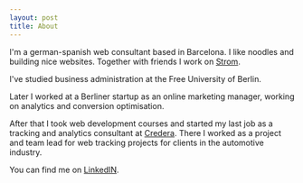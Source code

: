 ```yaml
---
layout: post
title: About
---
```

I'm a german-spanish web consultant based in Barcelona. I like noodles and building nice websites. Together with friends I work on [Strom](https://janbalanya.com/strom-docs/).

I've studied business administration at the Free University of Berlin.

Later I worked at a Berliner startup as an online marketing manager, working on analytics and conversion optimisation.

After that I took web development courses and started my last job as a tracking and analytics consultant at [Credera](https://www.credera.com). There I worked as a project and team lead for web tracking projects for clients in the automotive industry.

You can find me on [LinkedIN](https://linkedin.com/in/jan-balanya-scholl).